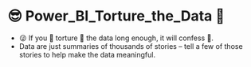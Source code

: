 # 😎 Power_BI_Torture_the_Data 🤕
- 😜 If you 🥴 torture 🥴 the data long enough, it will confess 🙏.
- Data are just summaries of thousands of stories – tell a few of those stories to help make the data meaningful.
